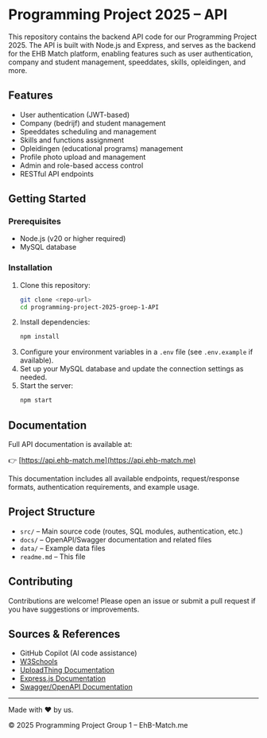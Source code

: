 # Programming Project 2025 – API

This repository contains the backend API code for our Programming Project 2025. The API is built with Node.js and Express, and serves as the backend for the EHB Match platform, enabling features such as user authentication, company and student management, speeddates, skills, opleidingen, and more.

## Features
- User authentication (JWT-based)
- Company (bedrijf) and student management
- Speeddates scheduling and management
- Skills and functions assignment
- Opleidingen (educational programs) management
- Profile photo upload and management
- Admin and role-based access control
- RESTful API endpoints

## Getting Started

### Prerequisites
- Node.js (v20 or higher required)
- MySQL database

### Installation
1. Clone this repository:
   ```sh
   git clone <repo-url>
   cd programming-project-2025-groep-1-API
   ```
2. Install dependencies:
   ```sh
   npm install
   ```
3. Configure your environment variables in a `.env` file (see `.env.example` if available).
4. Set up your MySQL database and update the connection settings as needed.
5. Start the server:
   ```sh
   npm start
   ```

## Documentation

Full API documentation is available at:

👉 [https://api.ehb-match.me](https://api.ehb-match.me)

This documentation includes all available endpoints, request/response formats, authentication requirements, and example usage.

## Project Structure
- `src/` – Main source code (routes, SQL modules, authentication, etc.)
- `docs/` – OpenAPI/Swagger documentation and related files
- `data/` – Example data files
- `readme.md` – This file

## Contributing
Contributions are welcome! Please open an issue or submit a pull request if you have suggestions or improvements.

## Sources & References
- GitHub Copilot (AI code assistance)
- [W3Schools](https://www.w3schools.com)
- [UploadThing Documentation](https://docs.uploadthing.com/)
- [Express.js Documentation](https://expressjs.com)
- [Swagger/OpenAPI Documentation](https://swagger.io/docs/)

---
Made with ❤️ by us.

© 2025 Programming Project Group 1 – EhB-Match.me
